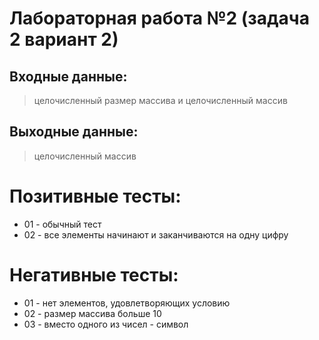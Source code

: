 # Лабораторная работа №2 (задача 2 вариант 2)

## Входные данные:
> целочисленный размер массива и целочисленный массив

## Выходные данные:
> целочисленный массив

# Позитивные тесты:
 - 01 - обычный тест
 - 02 - все элементы начинают и заканчиваются на одну цифру

# Негативные тесты:
 - 01 - нет элементов, удовлетворяющих условию
 - 02 - размер массива больше 10
 - 03 - вместо одного из чисел - символ